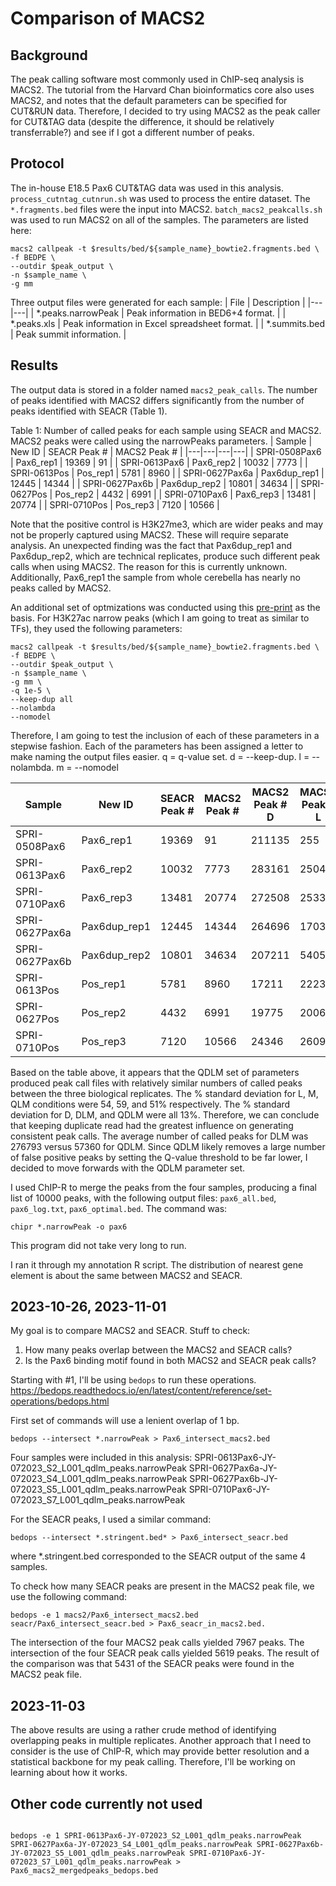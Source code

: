# Comparison of MACS2 
## Background
The peak calling software most commonly used in ChIP-seq analysis is MACS2. The tutorial from the Harvard Chan bioinformatics core also uses MACS2, and notes that the default parameters can be specified for CUT&RUN data. Therefore, I decided to try using MACS2 as the peak caller for CUT&TAG data (despite the difference, it should be relatively transferrable?) and see if I got a different number of peaks. 

## Protocol
The in-house E18.5 Pax6 CUT&TAG data was used in this analysis. `process_cutntag_cutnrun.sh` was used to process the entire dataset. The `*.fragments.bed` files were the input into MACS2. `batch_macs2_peakcalls.sh` was used to run MACS2 on all of the samples. The parameters are listed here: 

```
macs2 callpeak -t $results/bed/${sample_name}_bowtie2.fragments.bed \
-f BEDPE \
--outdir $peak_output \
-n $sample_name \
-g mm
```

Three output files were generated for each sample: 
| File | Description |
|---|---|
| *.peaks.narrowPeak | Peak information in BED6+4 format. |
| *.peaks.xls | Peak information in Excel spreadsheet format. |
| *.summits.bed | Peak summit information. |

## Results
The output data is stored in a folder named `macs2_peak_calls`. 
The number of peaks identified with MACS2 differs significantly from the number of peaks identified with SEACR (Table 1).

Table 1: Number of called peaks for each sample using SEACR and MACS2. MACS2 peaks were called using the narrowPeaks parameters.
| Sample | New ID | SEACR Peak # | MACS2 Peak # |
|---|---|---|---|
| SPRI-0508Pax6 | Pax6_rep1 | 19369 | 91 |
| SPRI-0613Pax6 | Pax6_rep2 | 10032 | 7773 |
| SPRI-0613Pos | Pos_rep1 | 5781 | 8960 |
| SPRI-0627Pax6a | Pax6dup_rep1 | 12445 | 14344 |
| SPRI-0627Pax6b | Pax6dup_rep2 | 10801 | 34634 |
| SPRI-0627Pos | Pos_rep2 | 4432 | 6991 |
| SPRI-0710Pax6 | Pax6_rep3 | 13481 | 20774 |
| SPRI-0710Pos | Pos_rep3 | 7120 | 10566 |

Note that the positive control is H3K27me3, which are wider peaks and may not be properly captured using MACS2. These will require separate analysis.
An unexpected finding was the fact that Pax6dup_rep1 and Pax6dup_rep2, which are technical replicates, produce such different peak calls when using MACS2. The reason for this is currently unknown. 
Additionally, Pax6_rep1 the sample from whole cerebella has nearly no peaks called by MACS2.

An additional set of optmizations was conducted using this [pre-print](https://www.biorxiv.org/content/10.1101/2022.03.30.486382v1.full) as the basis. For H3K27ac narrow peaks (which I am going to treat as similar to TFs), they used the following parameters: 

```
macs2 callpeak -t $results/bed/${sample_name}_bowtie2.fragments.bed \
-f BEDPE \
--outdir $peak_output \
-n $sample_name \
-g mm \
-q 1e-5 \
--keep-dup all 
--nolambda
--nomodel
```

Therefore, I am going to test the inclusion of each of these parameters in a stepwise fashion. Each of the parameters has been assigned a letter to make naming the output files easier. q = q-value set. d = --keep-dup. l = --nolambda. m = --nomodel

| Sample | New ID | SEACR Peak # | MACS2 Peak # | MACS2 Peak # D | MACS2 Peak # L | MACS2 Peak # M | MACS2 Peak # DLM | MACS2 Peak # QLM | MACS2 Peak # QDLM |
|---|---|---|---|---|---|---|---|---|---|
| SPRI-0508Pax6 | Pax6_rep1 | 19369 | 91 | 211135 | 255 | 91 | 211948 | 142 | 11282 |
| SPRI-0613Pax6 | Pax6_rep2 | 10032 | 7773 | 283161 | 25042 | 7773 | 308884 | 3213 | 49163 |
| SPRI-0710Pax6 | Pax6_rep3 | 13481 | 20774 | 272508 | 25338 | 20774 | 296092 | 11591 | 67406 |
| SPRI-0627Pax6a | Pax6dup_rep1 | 12445 | 14344 | 264696 | 17039 | 14344 | 277238 | 7171 | 58222 |
| SPRI-0627Pax6b | Pax6dup_rep2 | 10801 | 34634 | 207211 | 54059 | 34634 | 224920 | 12956 | 54649 |
| SPRI-0613Pos | Pos_rep1 | 5781 | 8960 | 17211 | 22236 | 8690 | 31951 | 15519 | 9818 |
| SPRI-0627Pos | Pos_rep2 | 4432 | 6991 | 19775 | 20065 | 6991 | 38594 | 9533 | 16204 |
| SPRI-0710Pos | Pos_rep3 | 7120 | 10566 | 24346 | 26099 | 10566 | 48916 | 12096 | 20413 |

Based on the table above, it appears that the QDLM   set of parameters produced peak call files with relatively similar numbers of called peaks between the three biological replicates. The % standard deviation for L, M, QLM conditions were 54, 59, and 51% respectively. The % standard deviation for D, DLM, and QDLM were all 13%. Therefore, we can conclude that keeping duplicate read had the greatest influence on generating consistent peak calls. The average number of called peaks for DLM was 276793 versus 57360 for QDLM. Since QDLM likely removes a large number of false positive peaks by setting the Q-value threshold to be far lower, I decided to move forwards with the QDLM parameter set.

I used ChIP-R to merge the peaks from the four samples, producing a final list of 10000 peaks, with the following output files: `pax6_all.bed`, `pax6_log.txt`, `pax6_optimal.bed`. The command was: 
```
chipr *.narrowPeak -o pax6
```
This program did not take very long to run. 

I ran it through my annotation R script. The distribution of nearest gene element is about the same between MACS2 and SEACR. 

## 2023-10-26, 2023-11-01
My goal is to compare MACS2 and SEACR. Stuff to check: 
1. How many peaks overlap between the MACS2 and SEACR calls?
2. Is the Pax6 binding motif found in both MACS2 and SEACR peak calls?

Starting with #1, I'll be using `bedops` to run these operations. https://bedops.readthedocs.io/en/latest/content/reference/set-operations/bedops.html

First set of commands will use a lenient overlap of 1 bp.

```
bedops --intersect *.narrowPeak > Pax6_intersect_macs2.bed
```
Four samples were included in this analysis: 
SPRI-0613Pax6-JY-072023_S2_L001_qdlm_peaks.narrowPeak
SPRI-0627Pax6a-JY-072023_S4_L001_qdlm_peaks.narrowPeak
SPRI-0627Pax6b-JY-072023_S5_L001_qdlm_peaks.narrowPeak
SPRI-0710Pax6-JY-072023_S7_L001_qdlm_peaks.narrowPeak

For the SEACR peaks, I used a similar command: 
```
bedops --intersect *.stringent.bed* > Pax6_intersect_seacr.bed
```
where *.stringent.bed corresponded to the SEACR output of the same 4 samples. 

To check how many SEACR peaks are present in the MACS2 peak file, we use the following command: 
```
bedops -e 1 macs2/Pax6_intersect_macs2.bed seacr/Pax6_intersect_seacr.bed > Pax6_seacr_in_macs2.bed. 
```

The intersection of the four MACS2 peak calls yielded 7967 peaks. The intersection of the four SEACR peak calls yielded 5619 peaks. The result of the comparison was that 5431 of the SEACR peaks were found in the MACS2 peak file. 

## 2023-11-03
The above results are using a rather crude method of identifying overlapping peaks in multiple replicates. Another approach that I need to consider is the use of ChIP-R, which may provide better resolution and a statistical backbone for my peak calling. Therefore, I'll be working on learning about how it works.

## Other code currently not used
```

bedops -e 1 SPRI-0613Pax6-JY-072023_S2_L001_qdlm_peaks.narrowPeak SPRI-0627Pax6a-JY-072023_S4_L001_qdlm_peaks.narrowPeak SPRI-0627Pax6b-JY-072023_S5_L001_qdlm_peaks.narrowPeak SPRI-0710Pax6-JY-072023_S7_L001_qdlm_peaks.narrowPeak > Pax6_macs2_mergedpeaks_bedops.bed

```
